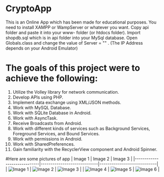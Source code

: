 # CryptoApp
This is an Online App which has been made for educational purposes.
You need to install XAMPP or WampServer or whatever you want.
Copy api folder and paste it into your www- folder (or htdocs folder).
Import shopdb.sql which is in api folder into your MySql database.
Open Globals.class and change the value of Server = "" . (The IP Address depends on your Android Emulator)

# The goals of this project were to achieve the following:
1. Utilize the Volley library for network communication.
2. Develop APIs using PHP.
3. Implement data exchange using XML/JSON methods.
4. Work with MySQL Database.
5. Work with SQLite Database in Android.
6. Work with AsyncTask.
7. Receive Broadcasts from Android.
8. Work with different kinds of services such as Background Services, Foreground Services, and Bound Services.
9. Work with permissions in Android.
10. Work with SharedPreferences. 
11. Gain familiarity with the RecyclerView component and Android Spinner.

#Here are some pictures of app
| Image 1                     | Image 2                     | Image 3                     |
|-----------------------------|-----------------------------|-----------------------------|
| ![Image 1](https://i.postimg.cc/90Bwfq2k/Picture1.png) | ![Image 2](https://i.postimg.cc/SNyzvV7b/Picture2.png) | ![Image 3](https://i.postimg.cc/y8x3Vdbf/Picture3.png) |
| ![Image 4](https://i.postimg.cc/B69jcCQy/Picture4.png) | ![Image 5](https://i.postimg.cc/vm61VKMf/Picture6.png) | ![Image 6](https://i.postimg.cc/6pP2TKsB/Picture7.png) |

